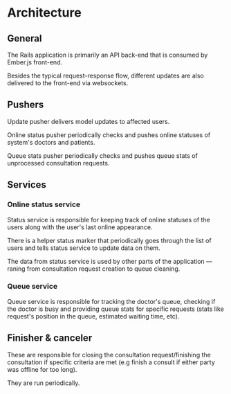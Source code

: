 # Architecture

## General

The Rails application is primarily an API back-end that is consumed by
Ember.js front-end.

Besides the typical request-response flow, different updates are also
delivered to the front-end via websockets.

## Pushers

Update pusher delivers model updates to affected users.

Online status pusher periodically checks and pushes online statuses of
system's doctors and patients.

Queue stats pusher periodically checks and pushes queue stats of
unprocessed consultation requests.

## Services

### Online status service

Status service is responsible for keeping track of online statuses of
the users along with the user's last online appearance.

There is a helper status marker that periodically goes through the list
of users and tells status service to update data on them.

The data from status service is used by other parts of the application —
raning from consultation request creation to queue cleaning.

### Queue service

Queue service is responsible for tracking the doctor's queue, checking
if the doctor is busy and providing queue stats for specific requests
(stats like request's position in the queue, estimated waiting time,
etc).

## Finisher & canceler

These are responsible for closing the consultation request/finishing the
consultation if specific criteria are met (e.g finish a consult if
either party was offline for too long).

They are run periodically.
